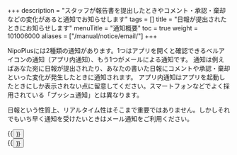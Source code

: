 +++
description = "スタッフが報告書を提出したときやコメント・承認・棄却などの変化があると通知でお知らせします"
tags = []
title = "日報が提出されたときにお知らせします"
menuTitle = "通知概要"
toc = true
weight = 101006000
aliases = ["/manual/notice/email/"]
+++

NipoPlusには2種類の通知があります。1つはアプリを開くと確認できるベルアイコンの通知（アプリ内通知）、もう1つがメールによる通知です。
通知は例えばあなた宛に日報が提出されたり、あなたの書いた日報にコメントや承認・棄却といった変化が発生したときに通知されます。
アプリ内通知はアプリを起動したときにしか表示されない点に留意してください。スマートフォンなどでよく採用されている「プッシュ通知」とは異なります。 

日報という性質上、リアルタイム性はそこまで重要ではありません。しかしそれでもいち早く通知を受けたいときはメール通知をご利用ください。


<div class="row justify-content-center">
<div class="col-sm-16 col-md-4">{{<button "/docs/manual/notice/app/" "アプリ内通知">}}</div>
<div class="col-sm-16 col-md-4">{{<button "/docs/manual/notice/email/" "メール通知">}}</div>
</div>